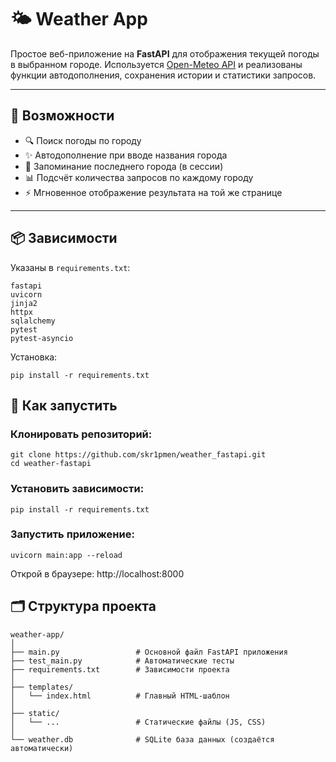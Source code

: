 # 🌤️ Weather App

Простое веб-приложение на **FastAPI** для отображения текущей погоды в выбранном городе. Используется [Open-Meteo API](https://open-meteo.com/) и реализованы функции автодополнения, сохранения истории и статистики запросов.

---

## 🔧 Возможности

- 🔍 Поиск погоды по городу
- ✨ Автодополнение при вводе названия города
- 💾 Запоминание последнего города (в сессии)
- 📊 Подсчёт количества запросов по каждому городу
- ⚡ Мгновенное отображение результата на той же странице

---

## 📦 Зависимости

Указаны в `requirements.txt`:

```text
fastapi
uvicorn
jinja2
httpx
sqlalchemy
pytest
pytest-asyncio
```

Установка:

``pip install -r requirements.txt``

## 🚀 Как запустить

### Клонировать репозиторий:
```text
git clone https://github.com/skr1pmen/weather_fastapi.git
cd weather-fastapi
```

### Установить зависимости:

```pip install -r requirements.txt```

### Запустить приложение:

```
uvicorn main:app --reload
```

Открой в браузере: http://localhost:8000

## 🗂 Структура проекта
```text
weather-app/
│
├── main.py                 # Основной файл FastAPI приложения
├── test_main.py            # Автоматические тесты
├── requirements.txt        # Зависимости проекта
│
├── templates/
│   └── index.html          # Главный HTML-шаблон
│
├── static/
│   └── ...                 # Статические файлы (JS, CSS)
│
└── weather.db              # SQLite база данных (создаётся автоматически)
```
